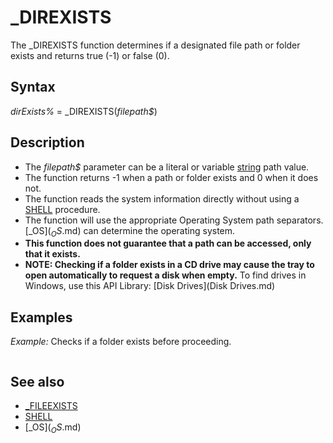 # _DIREXISTS

The _DIREXISTS function determines if a designated file path or folder exists and returns true (-1) or false (0).

  

## Syntax

*dirExists%* = _DIREXISTS(*filepath$*)
  

## Description

* The *filepath$* parameter can be a literal or variable [string](string.md) path value.
* The function returns -1 when a path or folder exists and 0 when it does not.
* The function reads the system information directly without using a [SHELL](SHELL.md) procedure.
* The function will use the appropriate Operating System path separators. [_OS$](_OS$.md) can determine the operating system.
* **This function does not guarantee that a path can be accessed, only that it exists.**
* **NOTE: Checking if a folder exists in a CD drive may cause the tray to open automatically to request a disk when empty.** To find drives in Windows, use this API Library: [Disk Drives](Disk Drives.md)

  

## Examples

*Example:* Checks if a folder exists before proceeding.

``` [IF](IF.md) _DIREXISTS("internal\temp") [THEN](THEN.md)     [PRINT](PRINT.md) "Folder found." [END IF](END IF.md)  
```

  

## See also

* [_FILEEXISTS](_FILEEXISTS.md)
* [SHELL](SHELL.md)
* [_OS$](_OS$.md)

  
